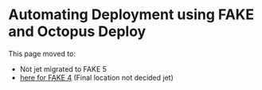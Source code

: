 # Automating Deployment using FAKE and Octopus Deploy

This page moved to:

- Not jet migrated to FAKE 5
- [here for FAKE 4](todo-octopusdeploy.html) (Final location not decided jet)


